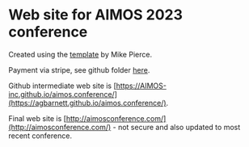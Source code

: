 # Web site for AIMOS 2023 conference

Created using the [template](https://mikepierce.github.io/conference-website-template/) by Mike Pierce.

Payment via stripe, see github folder [here](https://github.com/stripe-samples/accept-a-payment).

Github intermediate web site is [https://AIMOS-inc.github.io/aimos.conference/](https://agbarnett.github.io/aimos.conference/).

Final web site is [http://aimosconference.com/](http://aimosconference.com/) - not secure and also updated to most recent conference.
